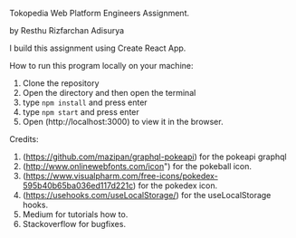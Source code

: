 Tokopedia Web Platform Engineers Assignment. 

by Resthu Rizfarchan Adisurya

I build this assignment using Create React App. 

How to run this program locally on your machine: 

1. Clone the repository
2. Open the directory and then open the terminal
3. type `npm install` and press enter
4. type `npm start` and press enter
5. Open (http://localhost:3000) to view it in the browser.

Credits: 
1. (https://github.com/mazipan/graphql-pokeapi) for the pokeapi graphql
2. (http://www.onlinewebfonts.com/icon") for the pokeball icon.
3. (https://www.visualpharm.com/free-icons/pokedex-595b40b65ba036ed117d221c) for the pokedex icon. 
4. (https://usehooks.com/useLocalStorage/) for the useLocalStorage hooks. 
5. Medium for tutorials how to. 
6. Stackoverflow for bugfixes.



